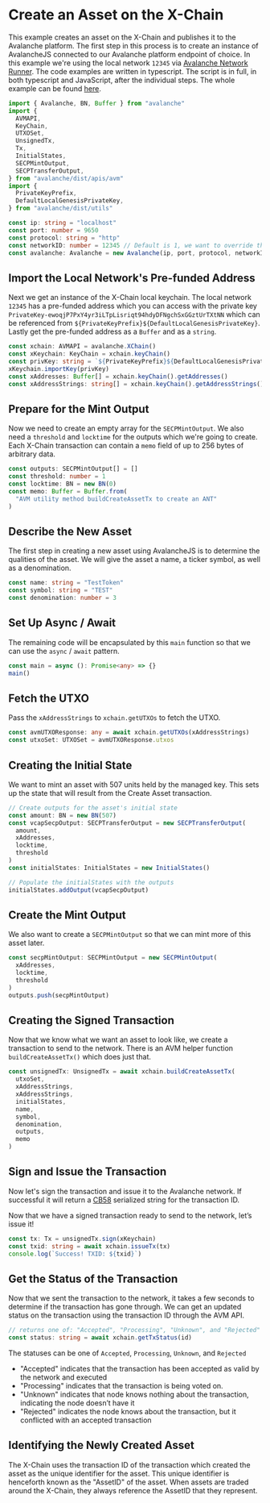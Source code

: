 # Create an Asset on the X-Chain

This example creates an asset on the X-Chain and publishes it to the Avalanche
platform. The first step in this process is to create an instance of AvalancheJS
connected to our Avalanche platform endpoint of choice. In this example we're
using the local network `12345` via [Avalanche Network
Runner](/tooling/network-runner.md). The code examples are written in
typescript. The script is in full, in both typescript and JavaScript, after the
individual steps. The whole example can be found
[here](https://github.com/ava-labs/avalanchejs/blob/master/examples/avm/buildCreateAssetTx.ts).

```ts
import { Avalanche, BN, Buffer } from "avalanche"
import {
  AVMAPI,
  KeyChain,
  UTXOSet,
  UnsignedTx,
  Tx,
  InitialStates,
  SECPMintOutput,
  SECPTransferOutput,
} from "avalanche/dist/apis/avm"
import {
  PrivateKeyPrefix,
  DefaultLocalGenesisPrivateKey,
} from "avalanche/dist/utils"

const ip: string = "localhost"
const port: number = 9650
const protocol: string = "http"
const networkID: number = 12345 // Default is 1, we want to override that for our local network
const avalanche: Avalanche = new Avalanche(ip, port, protocol, networkID)
```

## Import the Local Network's Pre-funded Address

Next we get an instance of the X-Chain local keychain. The local network `12345`
has a pre-funded address which you can access with the private key
`PrivateKey-ewoqjP7PxY4yr3iLTpLisriqt94hdyDFNgchSxGGztUrTXtNN` which can be
referenced from `${PrivateKeyPrefix}${DefaultLocalGenesisPrivateKey}`. Lastly
get the pre-funded address as a `Buffer` and as a `string`.

```ts
const xchain: AVMAPI = avalanche.XChain()
const xKeychain: KeyChain = xchain.keyChain()
const privKey: string = `${PrivateKeyPrefix}${DefaultLocalGenesisPrivateKey}`
xKeychain.importKey(privKey)
const xAddresses: Buffer[] = xchain.keyChain().getAddresses()
const xAddressStrings: string[] = xchain.keyChain().getAddressStrings()
```

## Prepare for the Mint Output

Now we need to create an empty array for the `SECPMintOutput`. We also need a
`threshold` and `locktime` for the outputs which we're going to create. Each
X-Chain transaction can contain a `memo` field of up to 256 bytes of
arbitrary data.

```ts
const outputs: SECPMintOutput[] = []
const threshold: number = 1
const locktime: BN = new BN(0)
const memo: Buffer = Buffer.from(
  "AVM utility method buildCreateAssetTx to create an ANT"
)
```

## Describe the New Asset

The first step in creating a new asset using AvalancheJS is to determine the
qualities of the asset. We will give the asset a name, a ticker symbol, as well
as a denomination.

```ts
const name: string = "TestToken"
const symbol: string = "TEST"
const denomination: number = 3
```

## Set Up Async / Await

The remaining code will be encapsulated by this `main` function so that we can
use the `async` / `await` pattern.

```ts
const main = async (): Promise<any> => {}
main()
```

## Fetch the UTXO

Pass the `xAddressStrings` to `xchain.getUTXOs` to fetch the UTXO.

```ts
const avmUTXOResponse: any = await xchain.getUTXOs(xAddressStrings)
const utxoSet: UTXOSet = avmUTXOResponse.utxos
```

## Creating the Initial State

We want to mint an asset with 507 units held by the managed key. This sets up
the state that will result from the Create Asset transaction.

```ts
// Create outputs for the asset's initial state
const amount: BN = new BN(507)
const vcapSecpOutput: SECPTransferOutput = new SECPTransferOutput(
  amount,
  xAddresses,
  locktime,
  threshold
)
const initialStates: InitialStates = new InitialStates()

// Populate the initialStates with the outputs
initialStates.addOutput(vcapSecpOutput)
```

## Create the Mint Output

We also want to create a `SECPMintOutput` so that we can mint more of this asset later.

```ts
const secpMintOutput: SECPMintOutput = new SECPMintOutput(
  xAddresses,
  locktime,
  threshold
)
outputs.push(secpMintOutput)
```

## Creating the Signed Transaction

Now that we know what we want an asset to look like, we create a transaction to
send to the network. There is an AVM helper function `buildCreateAssetTx()`
which does just that.

```ts
const unsignedTx: UnsignedTx = await xchain.buildCreateAssetTx(
  utxoSet,
  xAddressStrings,
  xAddressStrings,
  initialStates,
  name,
  symbol,
  denomination,
  outputs,
  memo
)
```

## Sign and Issue the Transaction

Now let's sign the transaction and issue it to the Avalanche network. If
successful it will return a
[CB58](http://support.avalabs.org/en/articles/4587395-what-is-cb58) serialized
string for the transaction ID.

Now that we have a signed transaction ready to send to the network, let’s issue it!

```ts
const tx: Tx = unsignedTx.sign(xKeychain)
const txid: string = await xchain.issueTx(tx)
console.log(`Success! TXID: ${txid}`)
```

## Get the Status of the Transaction

Now that we sent the transaction to the network, it takes a few seconds to
determine if the transaction has gone through. We can get an updated status on
the transaction using the transaction ID through the AVM API.

```ts
// returns one of: "Accepted", "Processing", "Unknown", and "Rejected"
const status: string = await xchain.getTxStatus(id)
```

The statuses can be one of `Accepted`, `Processing`, `Unknown`, and `Rejected`

- "Accepted" indicates that the transaction has been accepted as valid by the network and executed
- "Processing" indicates that the transaction is being voted on.
- "Unknown" indicates that node knows nothing about the transaction, indicating
  the node doesn’t have it
- "Rejected" indicates the node knows about the transaction, but it conflicted with an accepted transaction

## Identifying the Newly Created Asset

The X-Chain uses the transaction ID of the transaction which created the asset
as the unique identifier for the asset. This unique identifier is henceforth
known as the "AssetID" of the asset. When assets are traded around the X-Chain,
they always reference the AssetID that they represent.
